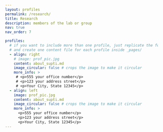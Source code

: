 ```yaml
---
layout: profiles
permalink: /research/
title: Research
description: members of the lab or group
nav: true
nav_order: 7

profiles:
  # if you want to include more than one profile, just replicate the following block
  # and create one content file for each profile inside _pages/
  - align: right
    # image: prof_pic.jpg
    content: about_supti.md
    image_circular: false # crops the image to make it circular
    more_info: >
     # <p>555 your office number</p>
     # <p>123 your address street</p>
     # <p>Your City, State 12345</p>
  - align: left
    image: prof_pic.jpg
    content: about_supti.md
    image_circular: false # crops the image to make it circular
    more_info: >
      <p>555 your office number</p>
      <p>123 your address street</p>
      <p>Your City, State 12345</p>
---
```

